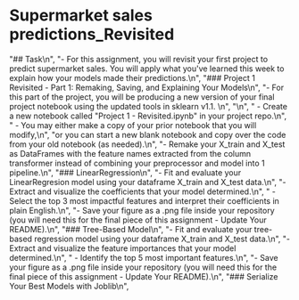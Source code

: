 # Supermarket sales predictions_Revisited
 
 "## Task\n",
    "- For this assignment, you will revisit your first project to predict supermarket sales. You will apply what you've learned this week to explain how your models made their predictions.\n",
    "### Project 1 Revisited - Part 1: Remaking, Saving, and Explaining Your Models\n",
    "- For this part of the project, you will be producing a new version of your final project notebook using the updated tools in sklearn v1.1. \n",
    "\n",
    "  - Create a new notebook called \"Project 1 - Revisited.ipynb\" in your project repo.\n",
    "    - You may either make a copy of your prior notebook that you will modify,\n",
    "or you can start a new blank notebook and copy over the code from your old notebook (as needed).\n",
    "- Remake your X_train and X_test as DataFrames with the feature names extracted from the column transformer instead of combining your preprocessor and model into 1 pipeline.\n",
    "### LinearRegression\n",
    "- Fit and evaluate your LinearRegresion model using your dataframe X_train and X_test data.\n",
    "- Extract and visualize the coefficients that your model determined.\n",
    "  - Select the top 3 most impactful features and interpret their coefficients in plain English.\n",
    "- Save your figure as a .png file inside your repository (you will need this for the final piece of this assignment - Update Your README).\n",
    "### Tree-Based Model\n",
    "- Fit and evaluate your tree-based regression model using your dataframe X_train and X_test data.\n",
    "- Extract and visualize the feature importances that your model determined.\n",
    "  - Identify the top 5 most important features.\n",
    "- Save your figure as a .png file inside your repository  (you will need this for the final piece of this assignment - Update Your README).\n",
    "### Serialize Your Best Models with Joblib\n",
